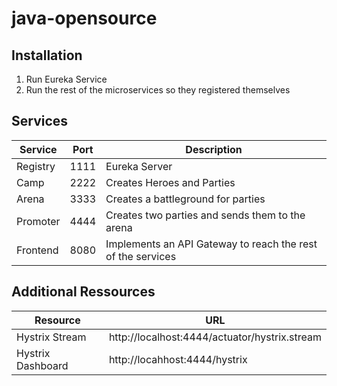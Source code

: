 # java-opensource

## Installation

1. Run Eureka Service 
2. Run the rest of the microservices so they registered themselves
## Services

| Service | Port | Description|
| --- | --- | --- |
| Registry | 1111 | Eureka Server|
| Camp | 2222 | Creates Heroes and Parties |
| Arena | 3333 | Creates a battleground for parties |
| Promoter | 4444 | Creates two parties and sends them to the arena |
|Frontend | 8080 | Implements an API Gateway to reach the rest of the services | 
## Additional Ressources

| Resource          | URL                   |
|----------------- |-----------------------| 
|Hystrix Stream    | http://localhost:4444/actuator/hystrix.stream |
|Hystrix Dashboard | http://locahhost:4444/hystrix |
